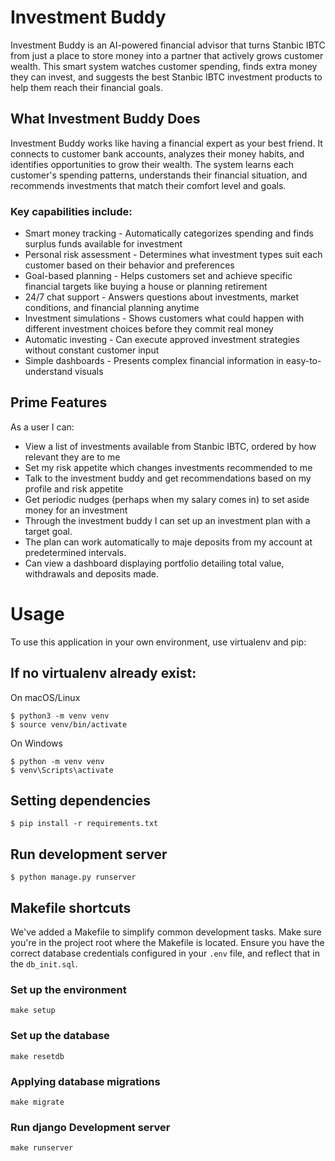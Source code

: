 # Investment Buddy
Investment Buddy is an AI-powered financial advisor that turns Stanbic IBTC from just a place to store money into a 
partner that actively grows customer wealth. This smart system watches customer spending, finds extra money they can 
invest, and suggests the best Stanbic IBTC investment products to help them reach their financial goals.


## What Investment Buddy Does
Investment Buddy works like having a financial expert as your best friend. It connects to customer bank accounts, 
analyzes their money habits, and identifies opportunities to grow their wealth. The system learns each customer's 
spending patterns, understands their financial situation, and recommends investments that match their comfort level 
and goals.

### Key capabilities include:
* Smart money tracking - Automatically categorizes spending and finds surplus funds available for investment
* Personal risk assessment - Determines what investment types suit each customer based on their behavior and preferences  
* Goal-based planning - Helps customers set and achieve specific financial targets like buying a house or planning retirement
* 24/7 chat support - Answers questions about investments, market conditions, and financial planning anytime
* Investment simulations - Shows customers what could happen with different investment choices before they commit real money
* Automatic investing - Can execute approved investment strategies without constant customer input
* Simple dashboards - Presents complex financial information in easy-to-understand visuals


## Prime Features
As a user I can:
* View a list of investments available from Stanbic IBTC, ordered by how relevant they are to me
* Set my risk appetite which changes investments recommended to me
* Talk to the investment buddy and get recommendations based on my profile and risk appetite
* Get periodic nudges (perhaps when my salary comes in) to set aside money for an investment
* Through the investment buddy I can set up an investment plan with a target goal.
* The plan can work automatically to maje deposits from my account at predetermined intervals.
* Can view a dashboard displaying portfolio detailing total value, withdrawals and deposits made.

# Usage
To use this application in your own environment, use virtualenv and pip:

## If no virtualenv already exist:
On macOS/Linux
```
$ python3 -m venv venv
$ source venv/bin/activate
```

On Windows
```
$ python -m venv venv
$ venv\Scripts\activate
```

## Setting dependencies
```
$ pip install -r requirements.txt
```

## Run development server
```
$ python manage.py runserver
```

## Makefile shortcuts
We've added a Makefile to simplify common development tasks. Make sure you're in the project root where the Makefile is
located. Ensure you have the correct database credentials configured in your `.env` file, and reflect that in the 
`db_init.sql`.

### Set up the environment
```
make setup
```

### Set up the database
```
make resetdb
```

### Applying database migrations
```
make migrate
```

### Run django Development server
```
make runserver
```
